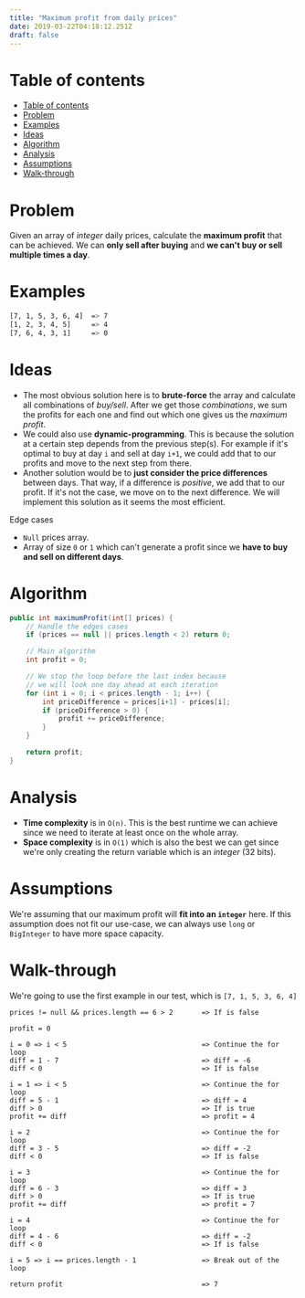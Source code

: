 ```yaml
---
title: "Maximum profit from daily prices"
date: 2019-03-22T04:18:12.251Z
draft: false
---
```


# Table of contents

- [Table of contents](#table-of-contents)
- [Problem](#problem)
- [Examples](#examples)
- [Ideas](#ideas)
- [Algorithm](#algorithm)
- [Analysis](#analysis)
- [Assumptions](#assumptions)
- [Walk-through](#walk-through)

# Problem

Given an array of _integer_ daily prices, calculate the **maximum profit** that can be achieved. We can **only sell after buying** and **we can't buy or sell multiple times a day**.

# Examples

```bash
[7, 1, 5, 3, 6, 4]  => 7
[1, 2, 3, 4, 5]     => 4
[7, 6, 4, 3, 1]     => 0
```

# Ideas

- The most obvious solution here is to **brute-force** the array and calculate all combinations of _buy/sell_. After we get those _combinations_, we sum the profits for each one and find out which one gives us the _maximum profit_.
- We could also use **dynamic-programming**. This is because the solution at a certain step depends from the previous step(s). For example if it's optimal to buy at day `i` and sell at day `i+1`, we could add that to our profits and move to the next step from there.
- Another solution would be to **just consider the price differences** between days. That way, if a difference is _positive_, we add that to our profit. If it's not the case, we move on to the next difference. We will implement this solution as it seems the most efficient.

 Edge cases

- `Null` prices array.
- Array of size `0` or `1` which can't generate a profit since we **have to buy and sell on different days**.

# Algorithm

```java
public int maximumProfit(int[] prices) {
    // Handle the edges cases
    if (prices == null || prices.length < 2) return 0;

    // Main algorithm
    int profit = 0;

    // We stop the loop before the last index because
    // we will look one day ahead at each iteration
    for (int i = 0; i < prices.length - 1; i++) {
        int priceDifference = prices[i+1] - prices[i];
        if (priceDifference > 0) {
            profit += priceDifference;
        }
    }

    return profit;
}
```

# Analysis

- **Time complexity** is in `O(n)`. This is the best runtime we can achieve since we need to iterate at least once on the whole array.
- **Space complexity** is in `O(1)` which is also the best we can get since we're only creating the return variable which is an _integer_ (32 bits).

# Assumptions

We're assuming that our maximum profit will **fit into an `integer`** here. If this assumption does not fit our use-case, we can always use `long` or `BigInteger` to have more space capacity.

# Walk-through

We're going to use the first example in our test, which is `[7, 1, 5, 3, 6, 4]`

```text
prices != null && prices.length == 6 > 2       => If is false

profit = 0

i = 0 => i < 5                                 => Continue the for loop
diff = 1 - 7                                   => diff = -6
diff < 0                                       => If is false

i = 1 => i < 5                                 => Continue the for loop
diff = 5 - 1                                   => diff = 4
diff > 0                                       => If is true
profit += diff                                 => profit = 4

i = 2                                          => Continue the for loop
diff = 3 - 5                                   => diff = -2
diff < 0                                       => If is false

i = 3                                          => Continue the for loop
diff = 6 - 3                                   => diff = 3
diff > 0                                       => If is true
profit += diff                                 => profit = 7

i = 4                                          => Continue the for loop
diff = 4 - 6                                   => diff = -2
diff < 0                                       => If is false

i = 5 => i == prices.length - 1                => Break out of the loop

return profit                                  => 7
```
